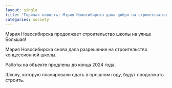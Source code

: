 ```yaml
---
layout: single
title: "Горячая новость: Мэрия Новосибирска дала добро на строительство школы!"
categories: society
---
```

Мэрия Новосибирска продолжает строительство школы на улице Большая!

Мэрия Новосибирска снова дала разрешение на строительство концессионной школы.

Работы на объекте продлены до конца 2024 года.

Школу, которую планировали сдать в прошлом году, будут продолжать строить.